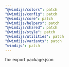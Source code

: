 ```yaml
---
"@windijs/colors": patch
"@windijs/config": patch
"@windijs/core": patch
"@windijs/helpers": patch
"@windijs/shared": patch
"@windijs/style": patch
"@windijs/utilities": patch
"@windijs/variants": patch
"windijs": patch
---
```


fix: export package.json
